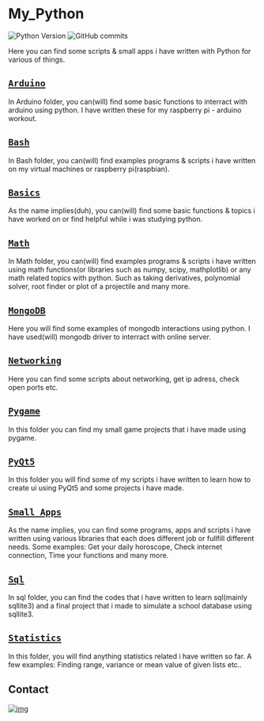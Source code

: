 # My_Python

![Python Version][pypi-image]
![GitHub commits][commits]

Here you can find some scripts & small apps i have written with Python for various of things.

## [`Arduino`](https://github.com/Gerile3/My_Python/tree/master/Arduino)

In Arduino folder, you can(will) find some basic functions to interract with arduino using python. I have written these for my raspberry pi - arduino workout.

## [`Bash`](https://github.com/Gerile3/My_Python/tree/master/Bash)

In Bash folder, you can(will) find examples programs & scripts i have written on my virtual machines or raspberry pi(raspbian).

## [`Basics`](https://github.com/Gerile3/My_Python/tree/master/Basics)

As the name implies(duh), you can(will) find some basic functions & topics i have worked on or find helpful while i was studying python.

## [`Math`](https://github.com/Gerile3/My_Python/tree/master/Math)

In Math folder, you can(will) find examples programs & scripts i have written using math functions(or libraries such as numpy, scipy, mathplotlib) or any math related topics with python. Such as taking derivatives, polynomial solver, root finder or plot of a projectile and many more.

## [`MongoDB`](https://github.com/Gerile3/My_Python/tree/master/MongoDB)

Here you will find some examples of mongodb interactions using python. I have used(will) mongodb driver to interract with online server.

## [`Networking`](https://github.com/Gerile3/My_Python/tree/master/Networking)

Here you can find some scripts about networking, get ip adress, check open ports etc.

## [`Pygame`](https://github.com/Gerile3/My_Python/tree/master/Pygame)

In this folder you can find my small game projects that i have made using pygame.

## [`PyQt5`](https://github.com/Gerile3/My_Python/tree/master/PyQt5)

In this folder you will find some of my scripts i have written to learn how to create ui using PyQt5 and some projects i have made.

## [`Small Apps`](https://github.com/Gerile3/My_Python/tree/master/Small%20Apps)

As the name implies, you can find some programs, apps and scripts i have written using various libraries that each does different job or fullfill different needs. Some examples: Get your daily horoscope, Check internet connection, Time your functions and many more.

## [`Sql`](https://github.com/Gerile3/My_Python/tree/master/Sql)

In sql folder, you can find the codes that i have written to learn sql(mainly sqllite3) and a final project that i made to simulate a school database using sqllite3.

## [`Statistics`](https://github.com/Gerile3/My_Python/tree/master/Statistics)

In this folder, you will find anything statistics related i have written so far. A few examples: Finding range, variance or mean value of given lists etc..

## Contact

[![img][Website]][Website-url]

<!-- Markdown link & img dfn's -->
[linkedin-shield]: https://img.shields.io/badge/-LinkedIn-black.svg?style=flat-square&logo=linkedin&colorB=555
[linkedin-url]: https://www.linkedin.com/in/berkay-girgin3/
[pypi-image]: https://img.shields.io/pypi/pyversions/hangthepyman
[commits]: https://img.shields.io/github/commit-activity/w/Gerile3/My_Python
[Website]: https://img.shields.io/badge/Visit-Website-blue
[Website-url]: https://berkay-girgin.carrd.co/
